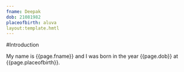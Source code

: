 ```yaml
---
fname: Deepak
dob: 21081982
placeofbirth: aluva
layout:template.hmtl
---
```


#Introduction

My name is {{page.fname}} and I was born in the year {{page.dob}} at {{page.placeofbirth}}.
